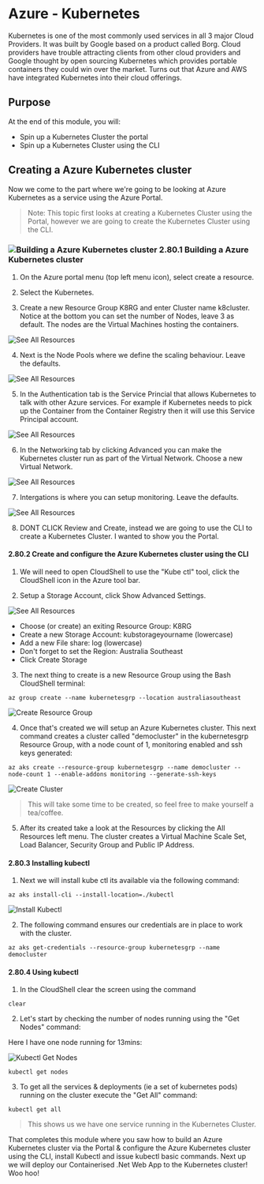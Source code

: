 # Azure - Kubernetes

Kubernetes is one of the most commonly used services in all 3 major Cloud Providers. It was built by Google based on a product called Borg. Cloud providers have trouble attracting clients from other cloud providers and Google thought by open sourcing Kubernetes which provides portable containers they could win over the market. Turns out that Azure and AWS have integrated Kubernetes into their cloud offerings.

## Purpose
At the end of this module, you will:
* Spin up a Kubernetes Cluster the portal
* Spin up a Kubernetes Cluster using the CLI

## Creating a Azure Kubernetes cluster

Now we come to the part where we're going to be looking at Azure Kubernetes as a service using the Azure Portal.

> Note: This topic first looks at creating a Kubernetes Cluster using the Portal, however we are going to create the Kubernetes Cluster using the CLI.

### ![Building a Azure Kubernetes cluster][activity] 2.80.1 Building a Azure Kubernetes cluster

1. On the Azure portal menu (top left menu icon), select create a resource.

1. Select the Kubernetes.


3. Create a new Resource Group K8RG and enter Cluster name k8cluster. Notice at the bottom you can set the number of Nodes, leave 3 as default. The nodes are the Virtual Machines hosting the containers.

![See All Resources](../images/K8-1.png)

4. Next is the Node Pools where we define the scaling behaviour. Leave the defaults.

![See All Resources](../images/K8-2.png)

5. In the Authentication tab is the Service Princial that allows Kubernetes to talk with other Azure services. For example if Kubernetes needs to pick up the Container from the Container Registry then it will use this Service Principal account.

![See All Resources](../images/K8-3.png)

6. In the Networking tab by clicking Advanced you can make the Kubernetes cluster run as part of the Virtual Network. Choose a new Virtual Network.

![See All Resources](../images/K8-4.png)

7. Intergations is where you can setup monitoring. Leave the defaults. 

![See All Resources](../images/K8-5.png)

8. DONT CLICK Review and Create, instead we are going to use the CLI to create a Kubernetes Cluster. I wanted to show you the Portal.

#### 2.80.2 Create and configure the Azure Kubernetes cluster using the CLI

1. We will need to open CloudShell to use the "Kube ctl" tool, click the CloudShell icon in the Azure tool bar.

2. Setup a Storage Account, click Show Advanced Settings.

![See All Resources](../images/K8Storage.png)

* Choose (or create) an exiting Resource Group: K8RG
* Create a new Storage Account: kubstorageyourname  (lowercase)
* Add a new File share: log  (lowercase)
* Don't forget to set the Region: Australia Southeast
* Click Create Storage

3. The next thing to create is a new Resource Group using the Bash CloudShell terminal:

```
az group create --name kubernetesgrp --location australiasoutheast
```

![Create Resource Group](../images/K8CreateResourceGroup.png)

4. Once that's created we will setup an Azure Kubernetes cluster. This next command creates a cluster called "democluster" in the kubernetesgrp Resource Group, with a node count of 1, monitoring enabled and ssh keys generated:

```
az aks create --resource-group kubernetesgrp --name democluster --node-count 1 --enable-addons monitoring --generate-ssh-keys
```

![Create Cluster](../images/K8CreateK8Cluster.png)

> This will take some time to be created, so feel free to make yourself a tea/coffee.

5. After its created take a look at the Resources by clicking the All Resources left menu. The cluster creates a Virtual Machine Scale Set, Load Balancer, Security Group and Public IP Address.

#### 2.80.3 Installing kubectl

1. Next we will install kube ctl its available via the following command:

```
az aks install-cli --install-location=./kubectl
```

![Install Kubectl](../images/K8InstallKubectl.png)

2. The following command ensures our credentials are in place to work with the cluster.

```
az aks get-credentials --resource-group kubernetesgrp --name democluster
```

#### 2.80.4 Using kubectl

1. In the CloudShell clear the screen using the command 

```
clear
```

2. Let's start by checking the number of nodes running using the "Get Nodes" command:

Here I have one node running for 13mins:

![Kubectl Get Nodes](../images/KubectlNodes.png)

```
kubectl get nodes
```

3. To get all the services & deployments (ie a set of kubernetes pods) running on the cluster execute the "Get All" command:

```
kubectl get all
```

> This shows us we have one service running in the Kubernetes Cluster.

That completes this module where you saw how to build an Azure Kubernetes cluster via the Portal & configure the Azure Kubernetes cluster using the CLI, install Kubectl and issue kubectl basic commands. Next up we will deploy our Containerised .Net Web App to the Kubernetes cluster! Woo hoo!

[activity]: ../icons/activity.png "Workshop Activity!"
[discussion]: ../icons/discussion.png "Team Discussion!"
[reading]: ../icons/reading.png "Further Reading!"
